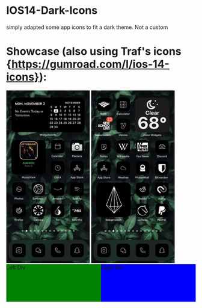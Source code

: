 # IOS14-Dark-Icons
simply adapted some app icons to fit a dark theme. Not a custom

# Showcase (also using Traf's icons {https://gumroad.com/l/ios-14-icons}):


<img src="https://raw.githubusercontent.com/algertc/IOS14-Dark-Icons/main/IMG-2145.jpg" width="222" height="459" />
<img src="https://raw.githubusercontent.com/algertc/IOS14-Dark-Icons/main/IMG-2162.jpg" width="222" height="459" />

<html>
<head></head>
 <body>
    <div style="width: 100%;">
        <div style="width: 50%; height: 100px; float: left; background: green;"> 
            Left Div 
        </div>
        <div style="margin-left: 50%; height: 100px; background: blue;"> 
            Right Div
        </div>
    </div>
 </body>
</html>

